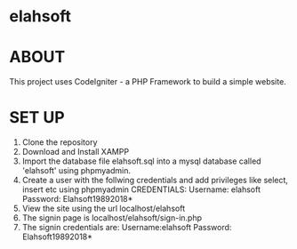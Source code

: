 # elahsoft

# ABOUT
This project uses CodeIgniter - a PHP Framework to build a simple website.
# SET UP
1. Clone the repository
2. Download and Install XAMPP
3. Import the database file elahsoft.sql into a mysql database called 'elahsoft' using phpmyadmin.
4. Create a user with the follwing credentials and add privileges like select, insert etc using phpmyadmin
CREDENTIALS: Username: elahsoft Password: Elahsoft19892018*
5. View the site using the url localhost/elahsoft
6. The signin page is localhost/elahsoft/sign-in.php
7. The signin credentials are: Username:elahsoft Password: Elahsoft19892018*
